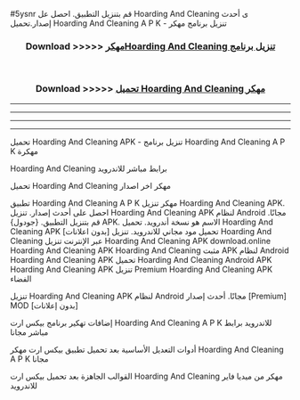 #5ysnr قم بتنزيل التطبيق. احصل عل Hoarding And Cleaning  ى أحدث إصدار.تحميل Hoarding And Cleaning  A P K - تنزيل برنامج مهكر



<div align="center">
<h3>Download >>>>> <a href="https://ar-sites.web.app/?ar= Hoarding And Cleaning ">مهكرHoarding And Cleaning  تنزيل برنامج</a></h3><br>

<h3>Download >>>>> <a href="https://ar-sites.web.app/?ar= Hoarding And Cleaning ">تحميل Hoarding And Cleaning  مهكر</a></h3>
</div>


----------------------------------------------------------

----------------------------------------------------------

----------------------------------------------------------

----------------------------------------------------------


تحميل Hoarding And Cleaning  APK - تنزيل برنامج Hoarding And Cleaning  A P K مهكرة

Hoarding And Cleaning  برابط مباشر للاندرويد

تحميل Hoarding And Cleaning  مهكر اخر اصدار

تطبيق Hoarding And Cleaning  A P K مهكر
تنزيل Hoarding And Cleaning  APK. احصل على أحدث إصدار.
تنزيل Hoarding And Cleaning  APK لنظام Android مجانًا.
قم بتنزيل التطبيق. {جودول} APK. الاسم هو نسخة أندرويد.
تحميل Hoarding And Cleaning  APK [بدون اعلانات]
تحميل مود مجاني للاندرويد.
تنزيل Hoarding And Cleaning  عبر الإنترنت
تنزيل Hoarding And Cleaning  APK
download.online Hoarding And Cleaning  APK
Hoarding And Cleaning  مثبت APK لنظام Android
Hoarding And Cleaning  APK
تحميل Hoarding And Cleaning  Android APK
Hoarding And Cleaning  APK تنزيل Premium
Hoarding And Cleaning  APK الفضاء

تنزيل Hoarding And Cleaning  APK لنظام Android مجانًا. أحدث إصدار [Premium] MOD [بدون إعلانات]

إضافات تهكير برنامج بيكس ارت Hoarding And Cleaning  A P K للاندرويد برابط مباشر مجانا

أدوات التعديل الأساسية بعد تحميل تطبيق بيكس ارت مهكر Hoarding And Cleaning  A P K مجانا

القوالب الجاهزة بعد تحميل بيكس ارت Hoarding And Cleaning  مهكر من ميديا فاير للاندرويد



